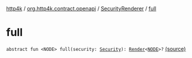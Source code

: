 [http4k](../../index.md) / [org.http4k.contract.openapi](../index.md) / [SecurityRenderer](index.md) / [full](./full.md)

# full

`abstract fun <NODE> full(security: `[`Security`](../../org.http4k.contract.security/-security/index.md)`): `[`Render`](../-render.md)`<`[`NODE`](full.md#NODE)`>?` [(source)](https://github.com/http4k/http4k/blob/master/http4k-contract/src/main/kotlin/org/http4k/contract/openapi/SecurityRenderer.kt#L12)